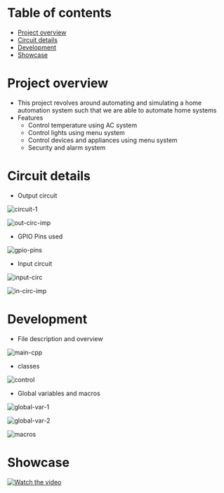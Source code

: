 # Table of contents 

- [Project overview](#project-overview)
- [Circuit details](#circuit-details)
- [Development](#development)
- [Showcase](#showcase)

# Project overview 

- This project revolves around automating and simulating a home automation system such that we are able to automate home systems 
- Features 
  - Control temperature using AC system 
  - Control lights using menu system 
  - Control devices and appliances using menu system 
  - Security and alarm system 

# Circuit details 

- Output circuit 

![circuit-1](https://i.imgur.com/8Scj0BA.png)

![out-circ-imp](https://i.imgur.com/xgdA0Gw.jpg)



- GPIO Pins used 

![gpio-pins](https://i.imgur.com/Ez7qP2K.png)

* Input circuit 

![input-circ](https://i.imgur.com/khT75B5.png)

![in-circ-imp](https://i.imgur.com/RArsQEj.jpg)

# Development 

- File description and overview 

![main-cpp](https://i.imgur.com/K5eWMxf.png)

- classes 

![control](https://i.imgur.com/iLqGYw5.png)

- Global variables and macros 

![global-var-1](https://i.imgur.com/H4YO0D8.png)

![global-var-2](https://i.imgur.com/kQY22IL.png)

![macros](https://i.imgur.com/ouPY1jB.png)

# Showcase
[![Watch the video](https://img.youtube.com/vi/4HyVJrr1AVg/0.jpg)](https://youtu.be/4HyVJrr1AVg)

